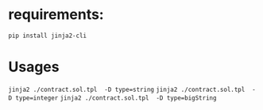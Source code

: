 # requirements:

``` pip install jinja2-cli ```

# Usages

```jinja2 ./contract.sol.tpl  -D type=string```
```jinja2 ./contract.sol.tpl  -D type=integer```
```jinja2 ./contract.sol.tpl  -D type=bigString```

